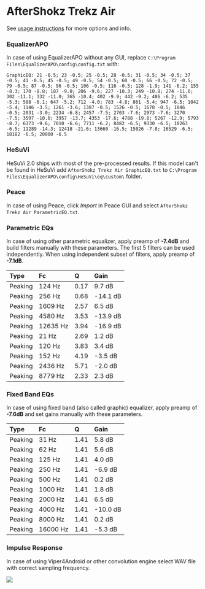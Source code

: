 # AfterShokz Trekz Air
See [usage instructions](https://github.com/jaakkopasanen/AutoEq#usage) for more options and info.

### EqualizerAPO
In case of using EqualizerAPO without any GUI, replace `C:\Program Files\EqualizerAPO\config\config.txt`
with:
```
GraphicEQ: 21 -0.5; 23 -0.5; 25 -0.5; 28 -0.5; 31 -0.5; 34 -0.5; 37 -0.5; 41 -0.5; 45 -0.5; 49 -0.5; 54 -0.5; 60 -0.5; 66 -0.5; 72 -0.5; 79 -0.5; 87 -0.5; 96 -0.5; 106 -0.5; 116 -0.5; 128 -1.9; 141 -6.2; 155 -8.3; 170 -8.8; 187 -9.0; 206 -9.6; 227 -10.3; 249 -10.8; 274 -11.0; 302 -11.1; 332 -11.0; 365 -10.4; 402 -9.9; 442 -9.2; 486 -6.2; 535 -5.3; 588 -6.1; 647 -5.2; 712 -4.0; 783 -4.8; 861 -5.4; 947 -6.5; 1042 -5.4; 1146 -3.5; 1261 -3.6; 1387 -0.5; 1526 -0.5; 1678 -0.5; 1846 -0.5; 2031 -3.0; 2234 -6.8; 2457 -7.5; 2703 -7.6; 2973 -7.6; 3270 -7.5; 3597 -10.0; 3957 -13.7; 4353 -17.6; 4788 -19.8; 5267 -12.9; 5793 -8.7; 6373 -9.6; 7010 -6.6; 7711 -6.2; 8482 -6.5; 9330 -6.5; 10263 -6.5; 11289 -14.3; 12418 -21.6; 13660 -16.5; 15026 -7.8; 16529 -6.5; 18182 -6.5; 20000 -6.5
```

### HeSuVi
HeSuVi 2.0 ships with most of the pre-processed results. If this model can't be found in HeSuVi add
`AfterShokz Trekz Air GraphicEQ.txt` to `C:\Program Files\EqualizerAPO\config\HeSuVi\eq\custom\` folder.

### Peace
In case of using Peace, click *Import* in Peace GUI and select `AfterShokz Trekz Air ParametricEQ.txt`.

### Parametric EQs
In case of using other parametric equalizer, apply preamp of **-7.4dB** and build filters manually
with these parameters. The first 5 filters can be used independently.
When using independent subset of filters, apply preamp of **-7.1dB**.

| Type    | Fc       |    Q | Gain     |
|:--------|:---------|:-----|:---------|
| Peaking | 124 Hz   | 0.17 | 9.7 dB   |
| Peaking | 256 Hz   | 0.68 | -14.1 dB |
| Peaking | 1609 Hz  | 2.57 | 6.5 dB   |
| Peaking | 4580 Hz  | 3.53 | -13.9 dB |
| Peaking | 12635 Hz | 3.94 | -16.9 dB |
| Peaking | 21 Hz    | 2.69 | 1.2 dB   |
| Peaking | 120 Hz   | 3.83 | 3.4 dB   |
| Peaking | 152 Hz   | 4.19 | -3.5 dB  |
| Peaking | 2436 Hz  | 5.71 | -2.0 dB  |
| Peaking | 8779 Hz  | 2.33 | 2.3 dB   |

### Fixed Band EQs
In case of using fixed band (also called graphic) equalizer, apply preamp of **-7.6dB** and set
gains manually with these parameters.

| Type    | Fc       |    Q | Gain     |
|:--------|:---------|:-----|:---------|
| Peaking | 31 Hz    | 1.41 | 5.8 dB   |
| Peaking | 62 Hz    | 1.41 | 5.6 dB   |
| Peaking | 125 Hz   | 1.41 | 4.0 dB   |
| Peaking | 250 Hz   | 1.41 | -6.9 dB  |
| Peaking | 500 Hz   | 1.41 | 0.2 dB   |
| Peaking | 1000 Hz  | 1.41 | 1.8 dB   |
| Peaking | 2000 Hz  | 1.41 | 6.5 dB   |
| Peaking | 4000 Hz  | 1.41 | -10.0 dB |
| Peaking | 8000 Hz  | 1.41 | 0.2 dB   |
| Peaking | 16000 Hz | 1.41 | -5.3 dB  |

### Impulse Response
In case of using Viper4Android or other convolution engine select WAV file with correct sampling frequency.

![](https://raw.githubusercontent.com/jaakkopasanen/AutoEq/master/results/rtings/avg/AfterShokz%20Trekz%20Air/AfterShokz%20Trekz%20Air.png)